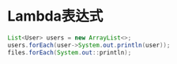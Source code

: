 # Lambda表达式

```java
List<User> users = new ArrayList<>;
users.forEach(user->System.out.println(user));
files.forEach(System.out::println);
```

